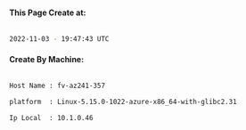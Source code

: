 
   
#### This Page Create at:

```bash

2022-11-03 - 19:47:43 UTC

```

#### Create By Machine:

```bash

Host Name : fv-az241-357

platform  : Linux-5.15.0-1022-azure-x86_64-with-glibc2.31

Ip Local  : 10.1.0.46

```

